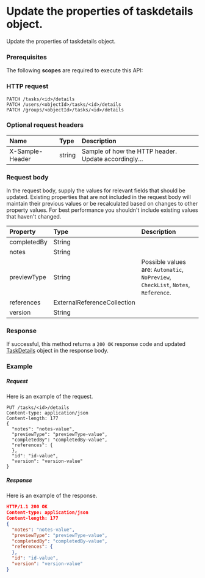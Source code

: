 # Update the properties of taskdetails object.

Update the properties of taskdetails object.
### Prerequisites
The following **scopes** are required to execute this API: 
### HTTP request
<!-- { "blockType": "ignored" } -->
```http
PATCH /tasks/<id>/details
PATCH /users/<objectId>/tasks/<id>/details
PATCH /groups/<objectId>/tasks/<id>/details
```
### Optional request headers
| Name       | Type | Description|
|:-----------|:------|:----------|
| X-Sample-Header  | string  | Sample of how the HTTP header. Update accordingly...|

### Request body
In the request body, supply the values for relevant fields that should be updated. Existing properties that are not included in the request body will maintain their previous values or be recalculated based on changes to other property values. For best performance you shouldn't include existing values that haven't changed.

| Property	   | Type	|Description|
|:---------------|:--------|:----------|
|completedBy|String||
|notes|String||
|previewType|String| Possible values are: `Automatic`, `NoPreview`, `CheckList`, `Notes`, `Reference`.|
|references|ExternalReferenceCollection||
|version|String||

### Response
If successful, this method returns a `200 OK` response code and updated [TaskDetails](../resources/taskdetails.md) object in the response body.
### Example
##### Request
Here is an example of the request.
<!-- {
  "blockType": "request",
  "name": "update_taskdetails"
}-->
```http
PUT /tasks/<id>/details
Content-type: application/json
Content-length: 177
{
  "notes": "notes-value",
  "previewType": "previewType-value",
  "completedBy": "completedBy-value",
  "references": {
  },
  "id": "id-value",
  "version": "version-value"
}
```
##### Response
<!-- {
  "blockType": "response",
  "truncated": false,
  "@odata.type": "taskdetails"
} -->
Here is an example of the response.
```json
HTTP/1.1 200 OK
Content-type: application/json
Content-length: 177
{
  "notes": "notes-value",
  "previewType": "previewType-value",
  "completedBy": "completedBy-value",
  "references": {
  },
  "id": "id-value",
  "version": "version-value"
}
```

<!-- uuid: 2437a352-45b4-4350-9284-7dd24d5472a1
2015-10-16 01:35:21 UTC -->
<!-- {
  "type": "#page.annotation",
  "description": "Update the properties of taskdetails object.",
  "keywords": "",
  "section": "documentation",
  "tocPath": ""
}-->